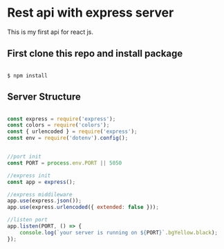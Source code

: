 # Rest api with express server

This is my first api for react js.

## First clone this repo and install package

```console

$ npm install

```

## Server Structure

```js

const express = require('express');
const colors = require('colors');
const { urlencoded } = require('express');
const env = require('dotenv').config();


//port init
const PORT = process.env.PORT || 5050

//express init
const app = express();

//express middileware
app.use(express.json());
app.use(express.urlencoded({ extended: false }));

//listen port
app.listen(PORT, () => {
    console.log(`your server is running on ${PORT}`.bgYellow.black);
});

```




